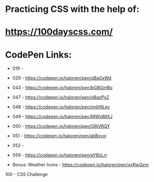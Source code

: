 # Practicing CSS with the help of:
# https://100dayscss.com/

# CodePen Links:
- 019 - 
- 029 - https://codepen.io/haloren/pen/qBaGxWd
- 043 - https://codepen.io/haloren/pen/bGBGmBp
- 047 - https://codepen.io/haloren/pen/qBazPxZ
- 048 - https://codepen.io/haloren/pen/mdrNLev
- 049 - https://codepen.io/haloren/pen/MWjdMXJ
- 050 - https://codepen.io/haloren/pen/GRjVRQY
- 051 - https://codepen.io/haloren/pen/abBoyxj
- 052 - 
- 059 - https://codepen.io/haloren/pen/eYBzLrr

- Bonus: Weather Icons - https://codepen.io/haloren/pen/xxRwQzm


100 - CSS Challenge
